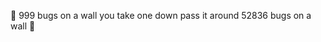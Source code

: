 🎵 
999 bugs on a wall
you take one down
pass it around
52836 bugs on a wall
🎵

<!---
payma18/payma18 is a ✨ special ✨ repository because its `README.md` (this file) appears on your GitHub profile.
You can click the Preview link to take a look at your changes.
--->
